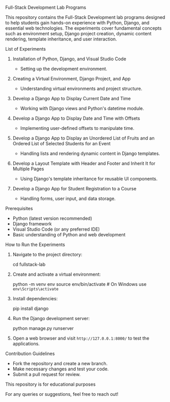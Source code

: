 Full-Stack Development Lab Programs

This repository contains the Full-Stack Development lab programs designed to help students gain hands-on experience with Python, Django, and essential web technologies. The experiments cover fundamental concepts such as environment setup, Django project creation, dynamic content rendering, template inheritance, and user interaction.

List of Experiments

1. Installation of Python, Django, and Visual Studio Code
   - Setting up the development environment.

2. Creating a Virtual Environment, Django Project, and App 
   - Understanding virtual environments and project structure.

3. Develop a Django App to Display Current Date and Time 
   - Working with Django views and Python's datetime module.

4. Develop a Django App to Display Date and Time with Offsets 
   - Implementing user-defined offsets to manipulate time.

5. Develop a Django App to Display an Unordered List of Fruits and an Ordered List of Selected Students for an Event
   - Handling lists and rendering dynamic content in Django templates.

6. Develop a Layout Template with Header and Footer and Inherit It for Multiple Pages  
   - Using Django's template inheritance for reusable UI components.

7. Develop a Django App for Student Registration to a Course
   - Handling forms, user input, and data storage.

Prerequisites
- Python (latest version recommended)
- Django framework
- Visual Studio Code (or any preferred IDE)
- Basic understanding of Python and web development

How to Run the Experiments
   
1. Navigate to the project directory:
   
   cd fullstack-lab
   
2. Create and activate a virtual environment:

   python -m venv env
   source env/bin/activate   # On Windows use `env\Scripts\activate`

3. Install dependencies:

   pip install django

4. Run the Django development server:

   python manage.py runserver

5. Open a web browser and visit `http://127.0.0.1:8000/` to test the applications.

Contribution Guidelines
- Fork the repository and create a new branch.
- Make necessary changes and test your code.
- Submit a pull request for review.

This repository is for educational purposes


For any queries or suggestions, feel free to reach out!
